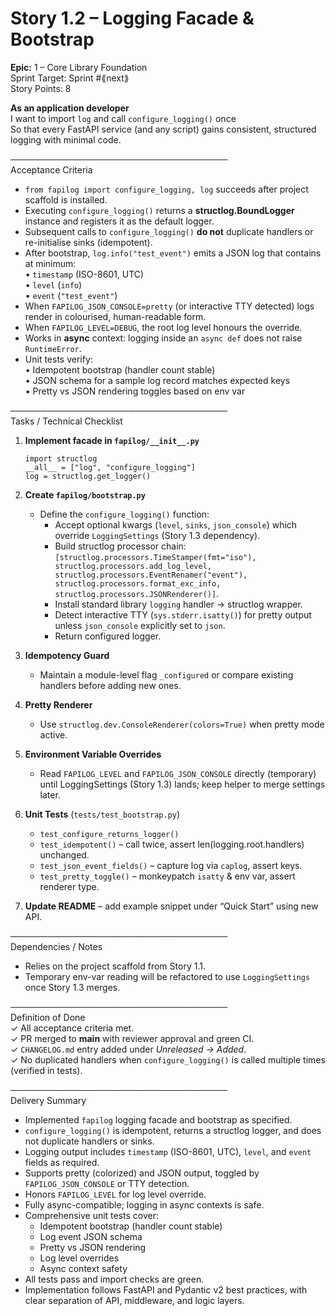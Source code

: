 # Story 1.2 – Logging Facade & Bootstrap

**Epic:** 1 – Core Library Foundation  
Sprint Target: Sprint #⟪next⟫  
Story Points: 8

**As an application developer**  
I want to import `log` and call `configure_logging()` once  
So that every FastAPI service (and any script) gains consistent, structured logging with minimal code.

───────────────────────────────────  
Acceptance Criteria

- `from fapilog import configure_logging, log` succeeds after project scaffold is installed.
- Executing `configure_logging()` returns a **structlog.BoundLogger** instance and registers it as the default logger.
- Subsequent calls to `configure_logging()` **do not** duplicate handlers or re-initialise sinks (idempotent).
- After bootstrap, `log.info("test_event")` emits a JSON log that contains at minimum:  
  • `timestamp` (ISO-8601, UTC)  
  • `level` (`info`)  
  • `event` (`"test_event"`)
- When `FAPILOG_JSON_CONSOLE=pretty` (or interactive TTY detected) logs render in colourised, human-readable form.
- When `FAPILOG_LEVEL=DEBUG`, the root log level honours the override.
- Works in **async** context: logging inside an `async def` does not raise `RuntimeError`.
- Unit tests verify:  
  • Idempotent bootstrap (handler count stable)  
  • JSON schema for a sample log record matches expected keys  
  • Pretty vs JSON rendering toggles based on env var

───────────────────────────────────  
Tasks / Technical Checklist

1.  **Implement facade in `fapilog/__init__.py`**

        import structlog
        __all__ = ["log", "configure_logging"]
        log = structlog.get_logger()

2.  **Create `fapilog/bootstrap.py`**

    - Define the `configure_logging()` function:
      - Accept optional kwargs (`level`, `sinks`, `json_console`) which override `LoggingSettings` (Story 1.3 dependency).
      - Build structlog processor chain: `[structlog.processors.TimeStamper(fmt="iso"), structlog.processors.add_log_level, structlog.processors.EventRenamer("event"), structlog.processors.format_exc_info, structlog.processors.JSONRenderer()]`.
      - Install standard library `logging` handler -> structlog wrapper.
      - Detect interactive TTY (`sys.stderr.isatty()`) for pretty output unless `json_console` explicitly set to `json`.
      - Return configured logger.

3.  **Idempotency Guard**

    - Maintain a module-level flag `_configured` or compare existing handlers before adding new ones.

4.  **Pretty Renderer**

    - Use `structlog.dev.ConsoleRenderer(colors=True)` when pretty mode active.

5.  **Environment Variable Overrides**

    - Read `FAPILOG_LEVEL` and `FAPILOG_JSON_CONSOLE` directly (temporary) until LoggingSettings (Story 1.3) lands; keep helper to merge settings later.

6.  **Unit Tests** (`tests/test_bootstrap.py`)

    - `test_configure_returns_logger()`
    - `test_idempotent()` – call twice, assert len(logging.root.handlers) unchanged.
    - `test_json_event_fields()` – capture log via `caplog`, assert keys.
    - `test_pretty_toggle()` – monkeypatch `isatty` & env var, assert renderer type.

7.  **Update README** – add example snippet under “Quick Start” using new API.

───────────────────────────────────  
Dependencies / Notes

- Relies on the project scaffold from Story 1.1.
- Temporary env-var reading will be refactored to use `LoggingSettings` once Story 1.3 merges.

───────────────────────────────────  
Definition of Done  
✓ All acceptance criteria met.  
✓ PR merged to **main** with reviewer approval and green CI.  
✓ `CHANGELOG.md` entry added under _Unreleased → Added_.  
✓ No duplicated handlers when `configure_logging()` is called multiple times (verified in tests).

───────────────────────────────────  
Delivery Summary

- Implemented `fapilog` logging facade and bootstrap as specified.
- `configure_logging()` is idempotent, returns a structlog logger, and does not duplicate handlers or sinks.
- Logging output includes `timestamp` (ISO-8601, UTC), `level`, and `event` fields as required.
- Supports pretty (colorized) and JSON output, toggled by `FAPILOG_JSON_CONSOLE` or TTY detection.
- Honors `FAPILOG_LEVEL` for log level override.
- Fully async-compatible; logging in async contexts is safe.
- Comprehensive unit tests cover:
  - Idempotent bootstrap (handler count stable)
  - Log event JSON schema
  - Pretty vs JSON rendering
  - Log level overrides
  - Async context safety
- All tests pass and import checks are green.
- Implementation follows FastAPI and Pydantic v2 best practices, with clear separation of API, middleware, and logic layers.
